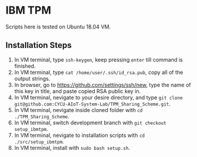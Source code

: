 # IBM TPM

Scripts here is tested on Ubuntu 18.04 VM.

## Installation Steps

1. In VM terminal, type ```ssh-keygen```, keep pressing ```enter``` till command is finished.
2. In VM terminal, type ```cat /home/user/.ssh/id_rsa.pub```, copy all of the output strings.
3. In browser, go to <https://github.com/settings/ssh/new>, type the name of this key in title, and paste copied RSA public key in.
4. In VM terminal, nevigate to your desire directory, and type ```git clone git@github.com:CYCU-AIoT-System-Lab/TPM_Sharing_Scheme.git```.
5. In VM terminal, nevigate inside cloned folder with ```cd ./TPM_Sharing_Scheme```.
6. In VM terminal, switch development branch with ```git checkout setup_ibmtpm```.
7. In VM terminal, nevigate to installation scripts with ```cd ./src/setup_ibmtpm```.
8. In VM terminal, install with ```sudo bash setup.sh```.
